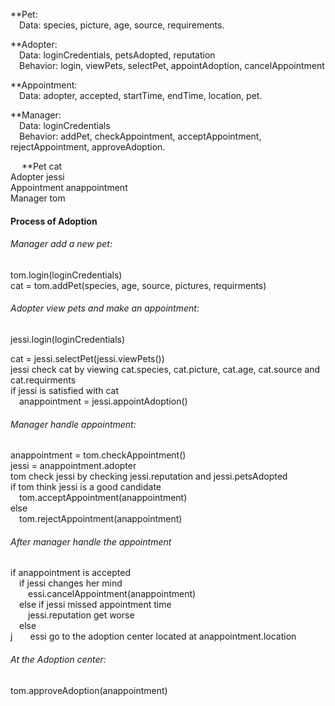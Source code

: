 **Pet:\
&emsp;Data: species, picture, age, source, requirements.

**Adopter:\
&emsp;Data: loginCredentials, petsAdopted, reputation\
&emsp;Behavior: login, viewPets, selectPet, appointAdoption, cancelAppointment

**Appointment:\
&emsp;Data: adopter, accepted, startTime, endTime, location, pet.

**Manager: \
&emsp;Data: loginCredentials\
&emsp;Behavior: addPet, checkAppointment, acceptAppointment, rejectAppointment, approveAdoption.

 
**Pet cat\
Adopter jessi\
Appointment anappointment\
Manager tom

#### Process of Adoption
###### Manager add a new pet:
tom.login(loginCredentials)\
cat = tom.addPet(species, age, source, pictures, requirments)

###### Adopter view pets and make an appointment:
jessi.login(loginCredentials)

cat = jessi.selectPet(jessi.viewPets())\
jessi check cat by viewing cat.species, cat.picture, cat.age, cat.source and cat.requirments\
if jessi is satisfied with cat\
&emsp;anappointment = jessi.appointAdoption()

###### Manager handle appointment:
anappointment = tom.checkAppointment()\
jessi = anappointment.adopter\
tom check jessi by checking jessi.reputation and jessi.petsAdopted\
if tom think jessi is a good candidate \
&emsp;tom.acceptAppointment(anappointment)\
else \
&emsp;tom.rejectAppointment(anappointment)

###### After manager handle the appointment
if anappointment is accepted\
&emsp;if jessi changes her mind\
&emsp;&emsp;essi.cancelAppointment(anappointment)\
&emsp;else if jessi missed appointment time\
&emsp;&emsp;jessi.reputation get worse\
&emsp;else\
j&emsp;&emsp;essi go to the adoption center located at anappointment.location

###### At the Adoption center:
tom.approveAdoption(anappointment)







